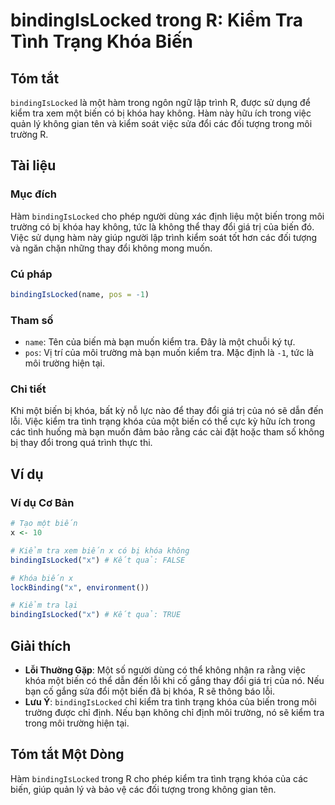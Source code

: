 <!--
Meta Description: # bindingIsLocked trong R: Kiểm Tra Tình Trạng Khóa Biến ## Tóm tắt `bindingIsLocked` là một hàm trong ngôn ngữ lập trình R, được sử dụng để kiểm tra ...
Meta Keywords: biến, kiểm, trong, khóa, một
-->

# bindingIsLocked trong R: Kiểm Tra Tình Trạng Khóa Biến

## Tóm tắt
`bindingIsLocked` là một hàm trong ngôn ngữ lập trình R, được sử dụng để kiểm tra xem một biến có bị khóa hay không. Hàm này hữu ích trong việc quản lý không gian tên và kiểm soát việc sửa đổi các đối tượng trong môi trường R.

## Tài liệu
### Mục đích
Hàm `bindingIsLocked` cho phép người dùng xác định liệu một biến trong môi trường có bị khóa hay không, tức là không thể thay đổi giá trị của biến đó. Việc sử dụng hàm này giúp người lập trình kiểm soát tốt hơn các đối tượng và ngăn chặn những thay đổi không mong muốn.

### Cú pháp
```R
bindingIsLocked(name, pos = -1)
```

### Tham số
- `name`: Tên của biến mà bạn muốn kiểm tra. Đây là một chuỗi ký tự.
- `pos`: Vị trí của môi trường mà bạn muốn kiểm tra. Mặc định là `-1`, tức là môi trường hiện tại.

### Chi tiết
Khi một biến bị khóa, bất kỳ nỗ lực nào để thay đổi giá trị của nó sẽ dẫn đến lỗi. Việc kiểm tra tình trạng khóa của một biến có thể cực kỳ hữu ích trong các tình huống mà bạn muốn đảm bảo rằng các cài đặt hoặc tham số không bị thay đổi trong quá trình thực thi.

## Ví dụ
### Ví dụ Cơ Bản
```R
# Tạo một biến
x <- 10

# Kiểm tra xem biến x có bị khóa không
bindingIsLocked("x") # Kết quả: FALSE

# Khóa biến x
lockBinding("x", environment())

# Kiểm tra lại
bindingIsLocked("x") # Kết quả: TRUE
```

## Giải thích
- **Lỗi Thường Gặp**: Một số người dùng có thể không nhận ra rằng việc khóa một biến có thể dẫn đến lỗi khi cố gắng thay đổi giá trị của nó. Nếu bạn cố gắng sửa đổi một biến đã bị khóa, R sẽ thông báo lỗi.
- **Lưu Ý**: `bindingIsLocked` chỉ kiểm tra tình trạng khóa của biến trong môi trường được chỉ định. Nếu bạn không chỉ định môi trường, nó sẽ kiểm tra trong môi trường hiện tại.

## Tóm tắt Một Dòng
Hàm `bindingIsLocked` trong R cho phép kiểm tra tình trạng khóa của các biến, giúp quản lý và bảo vệ các đối tượng trong không gian tên.